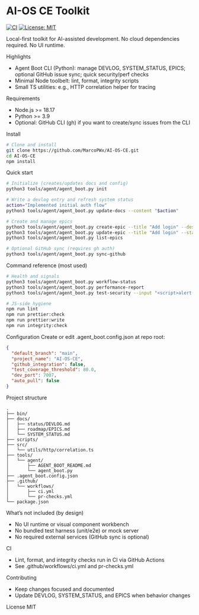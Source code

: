 # AI-OS CE Toolkit

[![CI](https://github.com/MarcoPWx/AI-OS-CE/actions/workflows/ci.yml/badge.svg)](https://github.com/MarcoPWx/AI-OS-CE/actions/workflows/ci.yml)
[![License: MIT](https://img.shields.io/badge/License-MIT-yellow.svg)](LICENSE)

Local-first toolkit for AI-assisted development. No cloud dependencies required. No UI runtime.

Highlights
- Agent Boot CLI (Python): manage DEVLOG, SYSTEM_STATUS, EPICS; optional GitHub issue sync; quick security/perf checks
- Minimal Node toolbelt: lint, format, integrity scripts
- Small TS utilities: e.g., HTTP correlation helper for tracing

Requirements
- Node.js >= 18.17
- Python >= 3.9
- Optional: GitHub CLI (gh) if you want to create/sync issues from the CLI

Install
```bash
# Clone and install
git clone https://github.com/MarcoPWx/AI-OS-CE.git
cd AI-OS-CE
npm install
```

Quick start
```bash
# Initialize (creates/updates docs and config)
python3 tools/agent/agent_boot.py init

# Write a devlog entry and refresh system status
action="Implemented initial auth flow"
python3 tools/agent/agent_boot.py update-docs --content "$action"

# Create and manage epics
python3 tools/agent/agent_boot.py create-epic --title "Add login" --description "OAuth2 w/ PKCE" 
python3 tools/agent/agent_boot.py update-epic --title "Add login" --status IN_PROGRESS --completion 50
python3 tools/agent/agent_boot.py list-epics

# Optional GitHub sync (requires gh auth)
python3 tools/agent/agent_boot.py sync-github
```

Command reference (most used)
```bash
# Health and signals
python3 tools/agent/agent_boot.py workflow-status
python3 tools/agent/agent_boot.py performance-report
python3 tools/agent/agent_boot.py test-security --input "<script>alert('xss')</script>"

# JS-side hygiene
npm run lint
npm run prettier:check
npm run prettier:write
npm run integrity:check
```

Configuration
Create or edit .agent_boot.config.json at repo root:
```json
{
  "default_branch": "main",
  "project_name": "AI-OS-CE",
  "github_integration": false,
  "test_coverage_threshold": 80.0,
  "dev_port": 7007,
  "auto_pull": false
}
```

Project structure
```
.
├── bin/
├── docs/
│   ├── status/DEVLOG.md
│   ├── roadmap/EPICS.md
│   └── SYSTEM_STATUS.md
├── scripts/
├── src/
│   └── utils/http/correlation.ts
├── tools/
│   └── agent/
│       ├── AGENT_BOOT_README.md
│       └── agent_boot.py
├── .agent_boot.config.json
├── .github/
│   └── workflows/
│       ├── ci.yml
│       └── pr-checks.yml
└── package.json
```

What’s not included (by design)
- No UI runtime or visual component workbench
- No bundled test harness (unit/e2e) or mock server
- No required external services (GitHub sync is optional)

CI
- Lint, format, and integrity checks run in CI via GitHub Actions
- See .github/workflows/ci.yml and pr-checks.yml

Contributing
- Keep changes focused and documented
- Update DEVLOG, SYSTEM_STATUS, and EPICS when behavior changes

License
MIT

